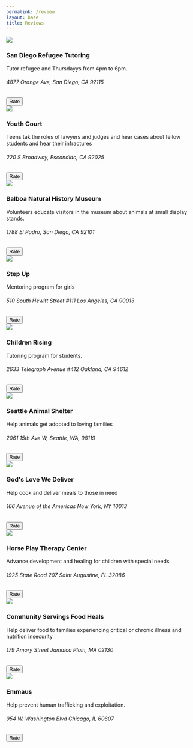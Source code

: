 ```yaml
---
permalink: /review
layout: base
title: Reviews
---
```


<html lang="en">
<head>
    <meta charset="UTF-8">
    <meta name="viewport" content="width=device-width, initial-scale=1.0">
    <title>Review Page</title>
    <link rel="stylesheet" href="style.css">
</head>
<body>
    
<html>
    <head>
        <title>Volunteer Service Cards design with HTML and CSS</title>
        <meta charset="utf-8">
        <meta name="viewpoint" content="width=device-width, initial-scale=1.0">
        <link rel="stylesheet" href="https://cdnjs.cloudflare.com/ajax/libs/font-awesome/6.0.0-beta2/css/all.min.css">

<link rel="stylesheet" href="style.css">
    </head>
    <body>
        <div class="gallery">
            <div class="content">
                <img src="https://github.com/alaraipek/Issues/assets/115954616/b23553cc-80b8-4987-b21d-6bc89a2154cb">
                <h3>San Diego Refugee Tutoring</h3>
                <p>Tutor refugee and Thursdayys from 4pm to 6pm.</p>
                <h6>4877 Orange Ave, San Diego, CA 92115</h6>
                <button class="buy-1">Rate</button>
            </div>
            <div class="content">
                <img src="https://github.com/alaraipek/Issues/assets/115954616/de6e7289-1bd7-4c7b-93bb-e35c49b7e1e6">
                <h3>Youth Court</h3>
                <p>Teens tak the roles of lawyers and judges and hear cases about fellow students and hear their infractures</p>
                <h6>220 S Broadway, Escondido, CA 92025</h6>
                <button class="buy-2">Rate</button>
            </div>
            <div class="content">
                <img src="https://github.com/alaraipek/Issues/assets/115954616/0a83e5f2-4985-4352-9cee-fb6dab356101">
                <h3>Balboa Natural History Museum</h3>
                <p>Volunteers educate visitors in the museum about animals at small display stands.</p>
                <h6>1788 El Padro, San Diego, CA 92101</h6>
                <button class="buy-3">Rate</button>
            </div>
            <div class="content">
                <img src="https://github.com/alaraipek/Issues/assets/115954616/9fdabec0-9518-492f-a03f-b514b269a468">
                <h3>Step Up</h3>
                <p>Mentoring program for girls</p>
                <h6>510 South Hewitt Street #111 Los Angeles, CA 90013</h6>
                <button class="buy-3">Rate</button>
            </div>
            <div class="content">
                <img src="https://github.com/alaraipek/Issues/assets/115954616/5b57ea8e-5a50-490c-82e0-6817d50c8d54">
                <h3>Children Rising</h3>
                <p>Tutoring program for students.</p>
                <h6>2633 Telegraph Avenue #412 Oakland, CA 94612</h6>
                <button class="buy-3">Rate</button>
            </div>
            <div class="content">
                <img src="https://github.com/alaraipek/Issues/assets/115954616/59713140-86ce-4939-9b3d-b522ca22fac2">
                <h3>Seattle Animal Shelter</h3>
                <p>Help animals get adopted to loving families</p>
                <h6>2061 15th Ave W, Seattle, WA, 98119</h6>
                <button class="buy-3">Rate</button>
            </div>
            <div class="content">
                <img src="https://github.com/alaraipek/Issues/assets/115954616/76f9ee67-edf0-4948-9f5f-ecfd885ebe80">
                <h3>God's Love We Deliver</h3>
                <p>Help cook and deliver meals to those in need</p>
                <h6>166 Avenue of the Americas New York, NY 10013</h6>
                <button class="buy-3">Rate</button>
            </div>
            <div class="content">
                <img src="https://github.com/alaraipek/Issues/assets/115954616/955befc5-fe2c-42a4-9b95-928e92f8b814">
                <h3>Horse Play Therapy Center</h3>
                <p>Advance development and healing for children with special needs</p>
                <h6>1925 State Road 207 Saint Augustine, FL 32086</h6>
                <button class="buy-3">Rate</button>
            </div>
            <div class="content">
                <img src="https://github.com/alaraipek/Issues/assets/115954616/44beccbb-a634-4a9d-ad84-da8e6ce91223">
                <h3>Community Servings Food Heals</h3>
                <p>Help deliver food to families experiencing critical or chronic illness and nutrition insecurity</p>
                <h6>179 Amory Street Jamaica Plain, MA 02130</h6>
                <button class="buy-3">Rate</button>
            </div>
            <div class="content">
                <img src="https://github.com/alaraipek/Issues/assets/115954616/a73321eb-045a-4bc0-a1e9-bb57145cf713">
                <h3>Emmaus</h3>
                <p>Help prevent human trafficking and exploitation.</p>
                <h6>954 W. Washington Blvd Chicago, IL 60607</h6>
                <button class="buy-3">Rate</button>
            </div>
        </div>
        <script src="script.js"></script>
    </body>
</html>
</body>
</html>
